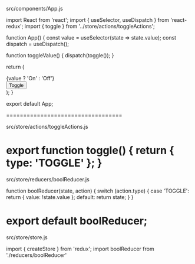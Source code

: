 src/components/App.js


import React from 'react';
import { useSelector, useDispatch } from 'react-redux';
import { toggle } from '../store/actions/toggleActions';

function App() {
  const value = useSelector(state => state.value);
  const dispatch = useDispatch();

  function toggleValue() {
    dispatch(toggle());
  }

  return (
    <div>
      <div>{value ? 'On' : 'Off'}</div>
      <button onClick={toggleValue}>Toggle</button>
    </div>
  );
}

export default App;

==================================

src/store/actions/toggleActions.js

export function toggle() {
  return { type: 'TOGGLE' };
}
==========================================


src/store/reducers/boolReducer.js

function boolReducer(state, action) {
  switch (action.type) {
    case 'TOGGLE':
      return { value: !state.value };
    default:
      return state;
  }
}

export default boolReducer;
======================================================================
src/store/store.js


import { createStore } from 'redux';
import boolReducer from './reducers/boolReducer'
